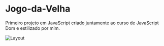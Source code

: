 # Jogo-da-Velha
Primeiro projeto em JavaScript criado juntamente ao curso de JavaScript Dom e estilizado por mim.


![Layout](https://user-images.githubusercontent.com/105888864/211076206-20a0ad99-6f78-407a-afc2-c34880fe71d8.PNG)
